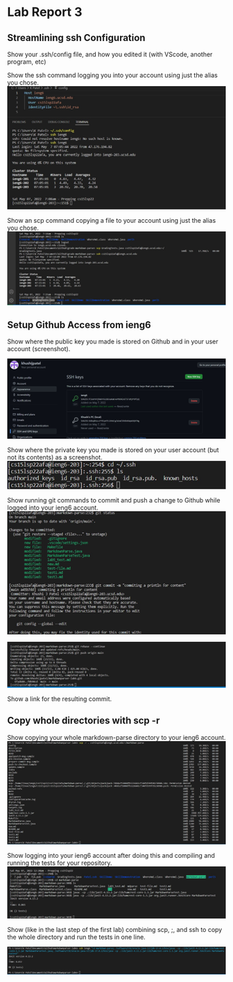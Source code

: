 # Lab Report 3

## Streamlining ssh Configuration
Show your .ssh/config file, and how you edited it (with VScode, another program, etc)

Show the ssh command logging you into your account using just the alias you chose.
![ssh config](sshconfigp1.jpg)


Show an scp command copying a file to your account using just the alias you chose.
![copying file](scpfilesshconfig.jpg)


## Setup Github Access from ieng6
Show where the public key you made is stored on Github and in your user account (screenshot).

![public key github](githubssh.jpg)

Show where the private key you made is stored on your user account (but not its contents) as a screenshot.
![public key](sshkeystored.jpg)

Show running git commands to commit and push a change to Github while logged into your ieng6 account.
![commit](gitcommit.jpg)

![push](ieng6githubpush.jpg)

Show a link for the resulting commit.



## Copy whole directories with scp -r
Show copying your whole markdown-parse directory to your ieng6 account.
![copy directory](copydirectories1.jpg)

Show logging into your ieng6 account after doing this and compiling and running the tests for your repository.
![running tests](copydirectories2.jpg)

Show (like in the last step of the first lab) combining scp, ;, and ssh to copy the whole directory and run the tests in one line.

![combined lines run](copydirectories3.jpg)